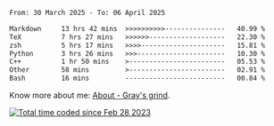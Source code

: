 <!--START_SECTION:waka-->

```txt
From: 30 March 2025 - To: 06 April 2025

Markdown     13 hrs 42 mins  >>>>>>>>>>---------------   40.99 %
TeX          7 hrs 27 mins   >>>>>>-------------------   22.30 %
zsh          5 hrs 17 mins   >>>>---------------------   15.81 %
Python       3 hrs 26 mins   >>>----------------------   10.30 %
C++          1 hr 50 mins    >------------------------   05.53 %
Other        58 mins         >------------------------   02.91 %
Bash         16 mins         -------------------------   00.84 %
```

<!--END_SECTION:waka-->

<!-- [![grayxu's github stats](https://github-readme-stats.vercel.app/api?username=grayxu&count_private=true&show_icons=true)](https://github.com/grayxu) -->

Know more about me: [About - Gray's grind](https://www.grayxu.cn/).
<p align="left">
  <a href="https://wakatime.com/@c69eb31e-43a1-463f-8968-c3449e386f57"><img src="https://wakatime.com/badge/user/c69eb31e-43a1-463f-8968-c3449e386f57.svg" title="Total time coded since Feb 28 2023" /></a>
</p>

